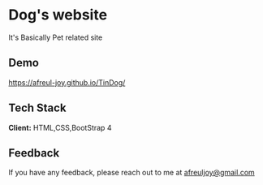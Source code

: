 
# Dog's website
It's Basically Pet related site 



## Demo

https://afreul-joy.github.io/TinDog/

  
## Tech Stack

**Client:** HTML,CSS,BootStrap 4



  
## Feedback

If you have any feedback, please reach out to me at afreuljoy@gmail.com

  
